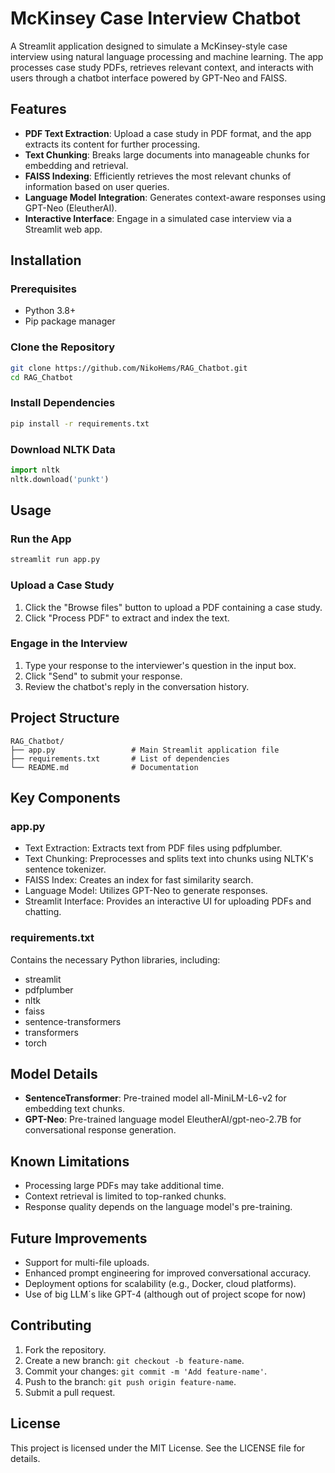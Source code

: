 # McKinsey Case Interview Chatbot

A Streamlit application designed to simulate a McKinsey-style case interview using natural language processing and machine learning. The app processes case study PDFs, retrieves relevant context, and interacts with users through a chatbot interface powered by GPT-Neo and FAISS.

## Features

- **PDF Text Extraction**: Upload a case study in PDF format, and the app extracts its content for further processing.
- **Text Chunking**: Breaks large documents into manageable chunks for embedding and retrieval.
- **FAISS Indexing**: Efficiently retrieves the most relevant chunks of information based on user queries.
- **Language Model Integration**: Generates context-aware responses using GPT-Neo (EleutherAI).
- **Interactive Interface**: Engage in a simulated case interview via a Streamlit web app.

## Installation

### Prerequisites

- Python 3.8+
- Pip package manager

### Clone the Repository

```bash
git clone https://github.com/NikoHems/RAG_Chatbot.git
cd RAG_Chatbot
```

### Install Dependencies

```bash
pip install -r requirements.txt
```

### Download NLTK Data

```python
import nltk
nltk.download('punkt')
```

## Usage

### Run the App

```bash
streamlit run app.py
```

### Upload a Case Study

1. Click the "Browse files" button to upload a PDF containing a case study.
2. Click "Process PDF" to extract and index the text.

### Engage in the Interview

1. Type your response to the interviewer's question in the input box.
2. Click "Send" to submit your response.
3. Review the chatbot's reply in the conversation history.

## Project Structure

```
RAG_Chatbot/
├── app.py                 # Main Streamlit application file
├── requirements.txt       # List of dependencies
└── README.md              # Documentation
```

## Key Components

### app.py

- Text Extraction: Extracts text from PDF files using pdfplumber.
- Text Chunking: Preprocesses and splits text into chunks using NLTK's sentence tokenizer.
- FAISS Index: Creates an index for fast similarity search.
- Language Model: Utilizes GPT-Neo to generate responses.
- Streamlit Interface: Provides an interactive UI for uploading PDFs and chatting.

### requirements.txt

Contains the necessary Python libraries, including:

- streamlit
- pdfplumber
- nltk
- faiss
- sentence-transformers
- transformers
- torch

## Model Details

- **SentenceTransformer**: Pre-trained model all-MiniLM-L6-v2 for embedding text chunks.
- **GPT-Neo**: Pre-trained language model EleutherAI/gpt-neo-2.7B for conversational response generation.

## Known Limitations

- Processing large PDFs may take additional time.
- Context retrieval is limited to top-ranked chunks.
- Response quality depends on the language model's pre-training.

## Future Improvements

- Support for multi-file uploads.
- Enhanced prompt engineering for improved conversational accuracy.
- Deployment options for scalability (e.g., Docker, cloud platforms).
- Use of big LLM´s like GPT-4 (although out of project scope for now)

## Contributing

1. Fork the repository.
2. Create a new branch: `git checkout -b feature-name`.
3. Commit your changes: `git commit -m 'Add feature-name'`.
4. Push to the branch: `git push origin feature-name`.
5. Submit a pull request.

## License

This project is licensed under the MIT License. See the LICENSE file for details.
